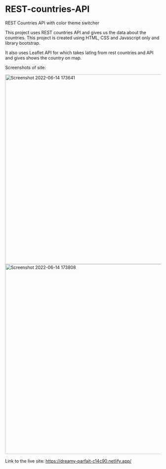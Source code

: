 # REST-countries-API
REST Countries API with color theme switcher

This project uses REST countries API and gives us the data about the countries.
This project is created using HTML, CSS and Javascript only and library bootstrap.

It also uses Leaflet API for which takes latlng from rest countries and API and gives shows the country on map.

Screenshots of site:


<img width="612" alt="Screenshot 2022-06-14 173641" src="https://user-images.githubusercontent.com/102591054/173573264-2a0b85b3-196e-487e-ade6-9bd6da3b5d5b.png">
<img width="613" alt="Screenshot 2022-06-14 173808" src="https://user-images.githubusercontent.com/102591054/173573467-afce17f3-8207-44b0-adb4-64b400416f77.png">


Link to the live site:  https://dreamy-parfait-c14c90.netlify.app/
